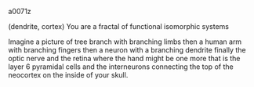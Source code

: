 a0071z

(dendrite, cortex) You are a fractal of functional isomorphic systems

Imagine a picture of tree branch with branching limbs
then a human arm with branching fingers
then a neuron with a branching dendrite
finally the optic nerve and the retina where the hand might be
one more that is the layer 6 pyramidal cells and the interneurons connecting the top of the neocortex on the inside of your skull.


